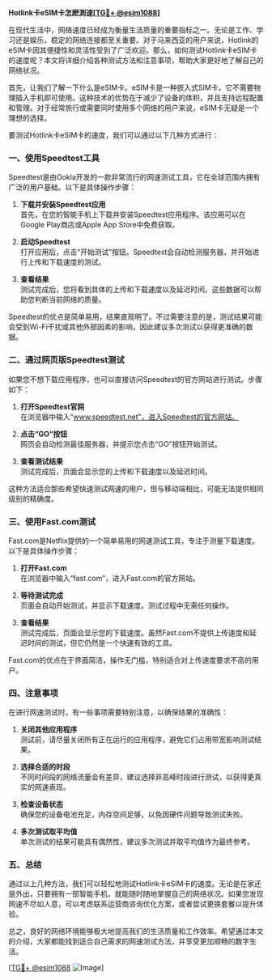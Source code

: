 **Hotlink卡eSIM卡怎麽測速[[TG💪+ @esim1088](https://t.me/s/esim1088)]**

在现代生活中，网络速度已经成为衡量生活质量的重要指标之一。无论是工作、学习还是娱乐，稳定的网络连接都至关重要。对于马来西亚的用户来说，Hotlink的eSIM卡因其便捷性和灵活性受到了广泛欢迎。那么，如何测试Hotlink卡eSIM卡的速度呢？本文将详细介绍各种测试方法和注意事项，帮助大家更好地了解自己的网络状况。

首先，让我们了解一下什么是eSIM卡。eSIM卡是一种嵌入式SIM卡，它不需要物理插入手机即可使用。这种技术的优势在于减少了设备的体积，并且支持远程配置和管理。对于经常旅行或需要同时使用多个网络的用户来说，eSIM卡无疑是一个理想的选择。

要测试Hotlink卡eSIM卡的速度，我们可以通过以下几种方式进行：

### **一、使用Speedtest工具**

Speedtest是由Ookla开发的一款非常流行的网速测试工具，它在全球范围内拥有广泛的用户基础。以下是具体操作步骤：

1. **下载并安装Speedtest应用**  
   首先，在您的智能手机上下载并安装Speedtest应用程序。该应用可以在Google Play商店或Apple App Store中免费获取。

2. **启动Speedtest**  
   打开应用后，点击“开始测试”按钮。Speedtest会自动检测服务器，并开始进行上传和下载速度的测试。

3. **查看结果**  
   测试完成后，您将看到具体的上传和下载速度以及延迟时间。这些数据可以帮助您判断当前网络的质量。

Speedtest的优点是简单易用，结果直观明了。不过需要注意的是，测试结果可能会受到Wi-Fi干扰或其他外部因素的影响，因此建议多次测试以获得更准确的数据。

### **二、通过网页版Speedtest测试**

如果您不想下载应用程序，也可以直接访问Speedtest的官方网站进行测试。步骤如下：

1. **打开Speedtest官网**  
   在浏览器中输入“www.speedtest.net”，进入Speedtest的官方网站。

2. **点击“GO”按钮**  
   网页会自动检测最佳服务器，并提示您点击“GO”按钮开始测试。

3. **查看测试结果**  
   测试完成后，页面会显示您的上传和下载速度以及延迟时间。

这种方法适合那些希望快速测试网速的用户，但与移动端相比，可能无法提供相同级别的精确度。

### **三、使用Fast.com测试**

Fast.com是Netflix提供的一个简单易用的网速测试工具，专注于测量下载速度。以下是具体操作步骤：

1. **打开Fast.com**  
   在浏览器中输入“fast.com”，进入Fast.com的官方网站。

2. **等待测试完成**  
   页面会自动开始测试，并显示下载速度。测试过程中无需任何操作。

3. **查看结果**  
   测试完成后，页面会显示您的下载速度。虽然Fast.com不提供上传速度和延迟时间的测试，但它仍然是一个快速有效的工具。

Fast.com的优点在于界面简洁，操作无门槛，特别适合对上传速度要求不高的用户。

### **四、注意事项**

在进行网速测试时，有一些事项需要特别注意，以确保结果的准确性：

1. **关闭其他应用程序**  
   测试前，请尽量关闭所有正在运行的应用程序，避免它们占用带宽影响测试结果。

2. **选择合适的时段**  
   不同时间段的网络流量会有差异，建议选择非高峰时段进行测试，以获得更真实的网速表现。

3. **检查设备状态**  
   确保您的设备电池充足，内存空间足够，以免因硬件问题导致测试失败。

4. **多次测试取平均值**  
   单次测试的结果可能具有偶然性，建议多次测试并取平均值作为最终参考。

### **五、总结**

通过以上几种方法，我们可以轻松地测试Hotlink卡eSIM卡的速度。无论是在家还是外出，只要拥有一部智能手机，就能随时随地掌握自己的网络状况。如果您发现网速不尽如人意，可以考虑联系运营商咨询优化方案，或者尝试更换套餐以提升体验。

总之，良好的网络环境能够极大地提高我们的生活质量和工作效率。希望通过本文的介绍，大家都能找到适合自己需求的网速测试方法，并享受更加顺畅的数字生活。

[[TG💪+ @esim1088](https://t.me/s/esim1088) ![Image](https://i.postimg.cc/4NQfJmqS/Snipaste-2025-05-13-00-14-12.png)]